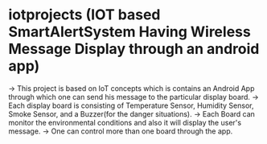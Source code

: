 # iotprojects (IOT based SmartAlertSystem Having Wireless Message Display through an android app)

-> This project is based on IoT concepts which is contains an Android App through which one can send his message to the particular display board.
-> Each display board is consisting of Temperature Sensor, Humidity Sensor, Smoke Sensor, and a Buzzer(for the danger situations).
-> Each Board can monitor the environmental conditions and also it will display the user's message. 
-> One can control more than one board through the app. 
